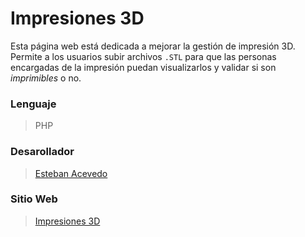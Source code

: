 # Impresiones 3D
Esta página web está dedicada a mejorar la gestión de impresión 3D. Permite a los usuarios subir archivos `.STL` para que las personas encargadas de la impresión puedan visualizarlos y validar si son *imprimibles* o no.

### Lenguaje
> PHP

### Desarollador 
> [Esteban Acevedo](https://github.com/acevedoesteban999)

### Sitio Web  
> [Impresiones 3D](http://impresiones3d.kesug.com/impresiones3d/)
